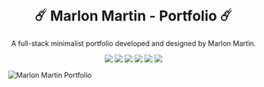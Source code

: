 <h1 align = "center">☄️ Marlon Martin - Portfolio ☄️</h1>
<p align = "center">A full-stack minimalist portfolio developed and designed by Marlon Martin.</p>

<div align = "center">
    <img src = "https://img.shields.io/badge/typescript-%23007ACC.svg?style=for-the-badge&logo=typescript&logoColor=white" />
    <img src = "https://img.shields.io/badge/Next-black?style=for-the-badge&logo=next.js&logoColor=white" />
    <img src = "https://img.shields.io/badge/tailwindcss-%2338B2AC.svg?style=for-the-badge&logo=tailwind-css&logoColor=white"/>
    <img src = "https://img.shields.io/badge/Framer-black?style=for-the-badge&logo=framer&logoColor=blue" />
    <img src = "https://img.shields.io/badge/Sanity-red?style=for-the-badge&logo=Sanity&logoColor=white" />
    <img src = "https://img.shields.io/badge/vercel-%23000000.svg?style=for-the-badge&logo=vercel&logoColor=white" />
</div>

![Marlon Martin  Portfolio](https://user-images.githubusercontent.com/106976520/228737702-4c2b2efe-5eb9-47d4-8014-d5a5b494dec9.png)